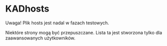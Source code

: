 # KADhosts

Uwaga! Plik hosts jest nadal w fazach testowych.

Niektóre strony mogą być przepuszczane. Lista ta jest stworzona tylko dla zaawansowanych użytkowników.
